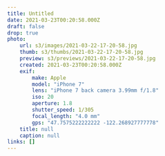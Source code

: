 ```yaml
---
title: Untitled
date: 2021-03-23T00:20:58.000Z
draft: false
drop: true
photo:
    url: s3/images/2021-03-22-17-20-58.jpg
    thumb: s3/thumbs/2021-03-22-17-20-58.jpg
    preview: s3/previews/2021-03-22-17-20-58.jpg
    created: 2021-03-23T00:20:58.000Z
    exif:
        make: Apple
        model: "iPhone 7"
        lens: "iPhone 7 back camera 3.99mm f/1.8"
        iso: 20
        aperture: 1.8
        shutter_speed: 1/305
        focal_length: "4.0 mm"
        gps: "47.7575222222222 -122.268927777778"
    title: null
    caption: null
links: []
---
```

